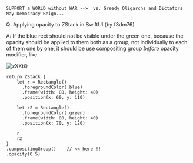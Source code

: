```
SUPPORT a WORLD without WAR -->  vs. Greedy Oligarchs and Dictators
May Democracy Reign... 
```

Q: Applying opacity to ZStack in SwiftUI (by f3dm76)

A: If the blue rect should not be visible under the green one, because the opacity should be applied to them both as a group, 
not individually to each of them one by one, it should be use compositing group *before* opacity modifier, like

![zXXtQ](https://user-images.githubusercontent.com/62171579/166717882-4da62c52-8f2b-4c03-a745-cc13f50e2e75.png)

    return ZStack {
        let r = Rectangle()
          .foregroundColor(.blue)
          .frame(width: 80, height: 40)
          .position(x: 60, y: 110)

        let r2 = Rectangle()
          .foregroundColor(.green)
          .frame(width: 80, height: 40)
          .position(x: 70, y: 120)

        r
        r2
    }
    .compositingGroup()    // << here !!
    .opacity(0.5)

